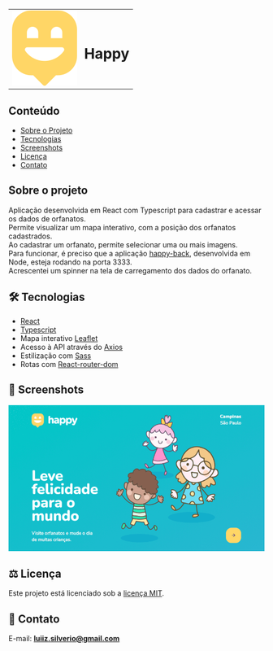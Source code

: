<table>
  <tr>
    <td><img src="https://github.com/luiizsilverio/happy-react/blob/main/src/images/marker.svg" /></td>
    <td><h1>Happy</h1></td>
  </tr>
</table>

## Conteúdo
* [Sobre o Projeto](#sobre-o-projeto)
* [Tecnologias](#hammer_and_wrench-tecnologias)
* [Screenshots](#camera_flash-screenshots)
* [Licença](#balance_scale-licença)
* [Contato](#email-contato)

## Sobre o projeto
Aplicação desenvolvida em React com Typescript para cadastrar e acessar os dados de orfanatos.<br />
Permite visualizar um mapa interativo, com a posição dos orfanatos cadastrados.<br />
Ao cadastrar um orfanato, permite selecionar uma ou mais imagens.<br />
Para funcionar, é preciso que a aplicação [happy-back](https://github.com/luiizsilverio/happy-back), desenvolvida em Node, esteja rodando na porta 3333.<br />
Acrescentei um spinner na tela de carregamento dos dados do orfanato.<br />

## :hammer_and_wrench: Tecnologias
* <ins>React</ins>
* <ins>Typescript</ins>
* Mapa interativo <ins>Leaflet</ins>
* Acesso à API através do <ins>Axios</ins>
* Estilização com <ins>Sass</ins>
* Rotas com <ins>React-router-dom</ins>

## :camera_flash: Screenshots
![](https://github.com/luiizsilverio/happy-react/blob/main/src/images/happy-react.gif)

## :balance_scale: Licença
Este projeto está licenciado sob a [licença MIT](LICENSE).

## :email: Contato

E-mail: [**luiiz.silverio@gmail.com**](mailto:luiiz.silverio@gmail.com)
